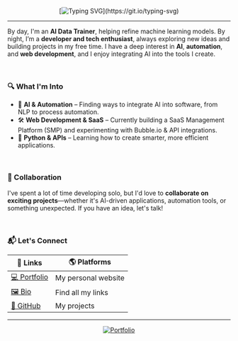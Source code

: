<div align="center">

  [![Typing SVG](https://readme-typing-svg.herokuapp.com?size=24&color=2E9AFF&lines=Hey+there!+I'm+Justin.;Developer+%26+AI+Enthusiast;Always+building+something+new.)](https://git.io/typing-svg)

</div>

---

By day, I'm an **AI Data Trainer**, helping refine machine learning models. By night, I’m a **developer and tech enthusiast**, always exploring new ideas and building projects in my free time. I have a deep interest in **AI**, **automation**, and **web development**, and I enjoy integrating AI into the tools I create.

<br>

### 🔍 What I'm Into  
- 🚀 **AI & Automation** – Finding ways to integrate AI into software, from NLP to process automation.  
- 🛠 **Web Development & SaaS** – Currently building a SaaS Management Platform (SMP) and experimenting with Bubble.io & API integrations.  
- 🐍 **Python & APIs** – Learning how to create smarter, more efficient applications.  

<br>

### 🤝 Collaboration  

I've spent a lot of time developing solo, but I'd love to **collaborate on exciting projects**—whether it's AI-driven applications, automation tools, or something unexpected. If you have an idea, let's talk!  

<br>

### 📬 Let's Connect

<div align="center">
  
  | 🔗 Links         | 🌎 Platforms |
  |----------------|------------|
  | [💻 Portfolio](https://justinstanelle.com) | My personal website |
  | [🖼️ Bio](https://justinstanelle.bio) | Find all my links |
  | [🐙 GitHub](https://github.com/jdstane) | My projects |

</div>

---

<div align="center">

  [![Portfolio](https://img.shields.io/badge/My_Portfolio-Click_Here-blue?style=for-the-badge)](https://justinstanelle.com)

</div>
